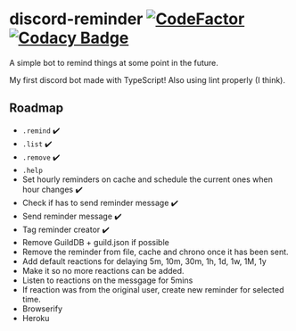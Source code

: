 # discord-reminder [![CodeFactor](https://www.codefactor.io/repository/github/likefurnis/discord-reminder/badge)](https://www.codefactor.io/repository/github/likefurnis/discord-reminder) [![Codacy Badge](https://api.codacy.com/project/badge/Grade/9fe1ce96e9a14cf8bd77931995fb6a21)](https://app.codacy.com/gh/likefurnis/discord-reminder?utm_source=github.com&utm_medium=referral&utm_content=likefurnis/discord-reminder&utm_campaign=Badge_Grade)

A simple bot to remind things at some point in the future.

My first discord bot made with TypeScript! Also using lint properly (I think).

## Roadmap
- `.remind` ✔️
- `.list` ✔️
- `.remove` ✔️
- `.help`
- Set hourly reminders on cache and schedule the current ones when hour changes ✔️
- Check if has to send reminder message ✔️
- Send reminder message ✔️
- Tag reminder creator ✔️
- Remove GuildDB + guild.json if possible
- Remove the reminder from file, cache and chrono once it has been sent.
- Add default reactions for delaying 5m, 10m, 30m, 1h, 1d, 1w, 1M, 1y
- Make it so no more reactions can be added.
- Listen to reactions on the messgage for 5mins
- If reaction was from the original user, create new reminder for selected time.
- Browserify
- Heroku
